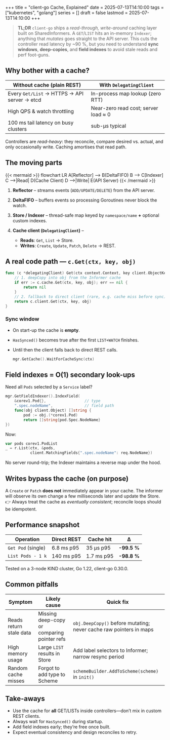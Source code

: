 +++
title      = "client-go Cache, Explained"
date       = 2025-07-13T14:10:00
tags       = ["kubernetes", "golang"]
series     = []
draft      = false
lastmod    = 2025-07-13T14:10:00
+++

> **TL;DR** `client-go` ships a _read-through, write-around_ caching layer built on SharedInformers.  A `GET`/`LIST` hits an in-memory `Indexer`; anything that _mutates_ goes straight to the API server.  This cuts the controller read latency by ~90 %, but you need to understand **sync windows**, **deep-copies**, and **field indexes** to avoid stale reads and perf foot-guns.

## Why bother with a cache?

| Without cache (plain REST) | With `DelegatingClient` |
|---------------------------|--------------------------|
| Every `Get/List` → HTTPS → API server → etcd | In-process map lookup (zero RTT) |
| High QPS & watch throttling | Near-zero read cost; server load ≈ 0 |
| 100 ms tail latency on busy clusters | sub-µs typical |

Controllers are _read-heavy_: they reconcile, compare desired vs. actual, and only occasionally write. Caching amortises that read path.

## The moving parts

{{< mermaid >}}
flowchart LR
  A[Reflector] --> B(DeltaFIFO)
  B --> C[Indexer]
  C -->|Read| D(Cache Client)
  D -->|Write| E(API Server)
{{< /mermaid >}}

1. **Reflector** – streams events (`ADD/UPDATE/DELETE`) from the API server.
2. **DeltaFIFO** – buffers events so processing Goroutines never block the watch.
3. **Store / Indexer** – thread-safe map keyed by `namespace/name` **+** optional custom indexes.
4. **Cache client (`DelegatingClient`)** –

   * **Reads**: `Get`, `List` → Store.
   * **Writes**: `Create`, `Update`, `Patch`, `Delete` → REST.

## A real code path — `c.Get(ctx, key, obj)`

```go
func (c *delegatingClient) Get(ctx context.Context, key client.ObjectKey, obj client.Object) error {
    // 1. deepCopy into obj from the Informer cache
    if err := c.cache.Get(ctx, key, obj); err == nil {
        return nil
    }
    // 2. fallback to direct client (rare, e.g. cache miss before sync)
    return c.client.Get(ctx, key, obj)
}
```

### Sync window

* On start-up the cache is **empty**.
* `HasSynced()` becomes true after the first `LIST+WATCH` finishes.
* Until then the client falls back to direct REST calls.

  ```go
  mgr.GetCache().WaitForCacheSync(ctx)
  ```

## Field indexes = O(1) secondary look-ups

Need all `Pods` selected by a `Service` label?

```go
mgr.GetFieldIndexer().IndexField(
    &corev1.Pod{},                 // type
    ".spec.nodeName",              // field path
    func(obj client.Object) []string {
        pod := obj.(*corev1.Pod)
        return []string{pod.Spec.NodeName}
})
```

Now:

```go
var pods corev1.PodList
_ = r.List(ctx, &pods,
           client.MatchingFields{".spec.nodeName": req.NodeName})
```

No server round-trip; the Indexer maintains a reverse map under the hood.

## Writes bypass the cache (on purpose)

A `Create` or `Patch` **does not** immediately appear in your cache.
The informer will observe its own change a few milliseconds later and update the Store.
👉 Always treat the cache as *eventually consistent*; reconcile loops should be idempotent.

## Performance snapshot

| Operation          | Direct REST | Cache hit  | Δ           |
| ------------------ | ----------- | ---------- | ----------- |
| `Get Pod` (single) | 6.8 ms p95  | 35 µs p95  | **-99.5 %** |
| `List Pods - 1 k`  | 140 ms p95  | 1.7 ms p95 | **-98.8 %** |

Tested on a 3-node KIND cluster, Go 1.22, client-go 0.30.0.

## Common pitfalls

| Symptom                 | Likely cause                                | Quick fix                                                          |
| ----------------------- | ------------------------------------------- | ------------------------------------------------------------------ |
| Reads return stale data | Missing deep-copy or comparing pointer refs | `obj.DeepCopy()` before mutating; never cache raw pointers in maps |
| High memory usage       | Large `LIST` results in Store               | Add label selectors to Informer; narrow resync period              |
| Random cache misses     | Forgot to add type to Scheme                | `schemeBuilder.AddToScheme(scheme)` in `init()`                    |


## Take-aways

* Use the cache for **all** GET/LISTs inside controllers—don’t mix in custom REST clients.
* Always wait for `HasSynced()` during startup.
* Add field indexes early; they’re free once built.
* Expect eventual consistency and design reconciles to retry.

